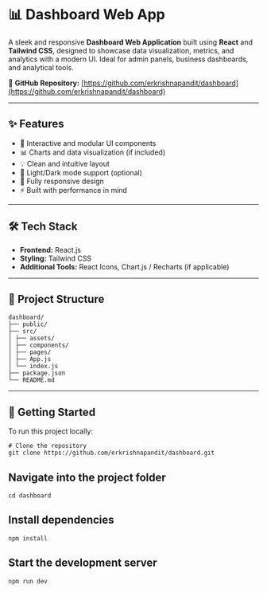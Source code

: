 # 📊 Dashboard Web App

A sleek and responsive **Dashboard Web Application** built using **React** and **Tailwind CSS**, designed to showcase data visualization, metrics, and analytics with a modern UI. Ideal for admin panels, business dashboards, and analytical tools.

🔗 **GitHub Repository:** [https://github.com/erkrishnapandit/dashboard](https://github.com/erkrishnapandit/dashboard)

---

## ✨ Features

- 🔹 Interactive and modular UI components
- 📊 Charts and data visualization (if included)
- 💡 Clean and intuitive layout
- 🌙 Light/Dark mode support (optional)
- 📱 Fully responsive design
- ⚡ Built with performance in mind

---

## 🛠 Tech Stack

- **Frontend:** React.js
- **Styling:** Tailwind CSS
- **Additional Tools:** React Icons, Chart.js / Recharts (if applicable)

---

## 📁 Project Structure

```
dashboard/ 
├── public/ 
├── src/ 
│ ├── assets/ 
│ ├── components/ 
│ ├── pages/ 
│ ├── App.js 
│ └── index.js 
├── package.json 
└── README.md
```


---

## 🚀 Getting Started

To run this project locally:

```
# Clone the repository
git clone https://github.com/erkrishnapandit/dashboard.git
```

## Navigate into the project folder
```
cd dashboard
```
## Install dependencies
```
npm install
```
## Start the development server
```
npm run dev
```